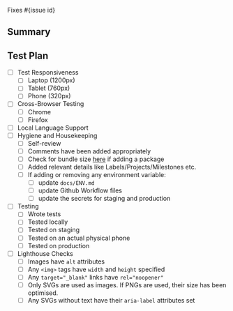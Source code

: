 <!--
  Thanks for submitting a pull request!
  We appreciate you spending the time to work on these changes. Please provide enough information so that others can review your pull request.

  Before submitting a pull request, please make sure the following is done:

  1. Fork [the repository](https://github.com/avantifellows/plio-frontend) and create your branch from `master`.
  2. Run the installation steps from the project's [README.md](https://github.com/avantifellows/plio-frontend#readme).
  3. Please ensure coding standard and conventions are followed. You can find the details at https://vuejs.org/v2/style-guide/#Priority-A-Rules-Essential-Error-Prevention.
  4. Ensure that an issue has been created for the problem this PR attempts to solve and your Pull Request is linked to the issue. Read more how to link PR to an issue at https://docs.github.com/en/github/managing-your-work-on-github/linking-a-pull-request-to-an-issue.

-->

Fixes #{issue id}

## Summary

<!-- Explain the **motivation** for making this change. What existing problem does the pull request solve? -->

## Test Plan

<!-- Demonstrate that the code is solid. Example: The exact commands you ran and their output, screenshots / videos if the pull request changes the user interface. -->

- [ ] Test Responsiveness
  - [ ] Laptop (1200px)
  - [ ] Tablet (760px)
  - [ ] Phone (320px)
- [ ] Cross-Browser Testing
  - [ ] Chrome
  - [ ] Firefox
- [ ] Local Language Support
- [ ] Hygiene and Housekeeping
  - [ ] Self-review
  - [ ] Comments have been added appropriately
  - [ ] Check for bundle size [here](https://bundlephobia.com/) if adding a package
  - [ ] Added relevant details like Labels/Projects/Milestones etc.
  - [ ] If adding or removing any environment variable:
    - [ ] update `docs/ENV.md`
    - [ ] update Github Workflow files
    - [ ] update the secrets for staging and production
- [ ] Testing
  - [ ] Wrote tests
  - [ ] Tested locally
  - [ ] Tested on staging
  - [ ] Tested on an actual physical phone
  - [ ] Tested on production
- [ ] Lighthouse Checks
  - [ ] Images have `alt` attributes
  - [ ] Any `<img>` tags have `width` and `height` specified
  - [ ] Any `target="_blank"` links have `rel="noopener"`
  - [ ] Only SVGs are used as images. If PNGs are used, their size has been optimised.
  - [ ] Any SVGs without text have their `aria-label` attributes set
